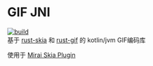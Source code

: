 # GIF JNI
[![build](https://github.com/cssxsh/gif-jni/actions/workflows/build.yaml/badge.svg?branch=master)](https://github.com/cssxsh/gif-jni/actions/workflows/build.yaml)  
基于 [rust-skia](https://github.com/rust-skia/rust-skia) 和 [rust-gif](https://github.com/image-rs/image-gif)
的 kotlin/jvm GIF编码库

使用于 [Mirai Skia Plugin](https://github.com/cssxsh/mirai-skia-plugin)